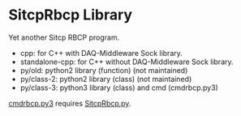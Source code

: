 # SitcpRbcp Library

Yet another Sitcp RBCP program.

- cpp: for C++ with DAQ-Middleware Sock library.
- standalone-cpp: for C++ without DAQ-Middleware Sock library.
- py/old: python2 library (function) (not maintained)
- py/class-2: python2 library (class) (not maintained)
- py/class-3: python3 library (class) and cmd (cmdrbcp.py3)

[cmdrbcp.py3](py/class-3/cmdrbcp.py3) requires
[SitcpRbcp.py](py/class-3/SitcpRbcp.py).
